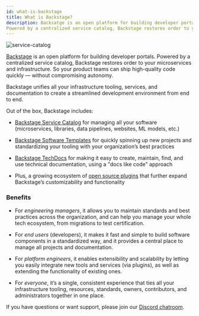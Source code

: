 ```yaml
---
id: what-is-backstage
title: What is Backstage?
description: Backsatge is an open platform for building developer portals.
Powered by a centralized service catalog, Backstage restores order to your microservices and infrastructure
---
```


![service-catalog](https://backstage.io/blog/assets/6/header.png)

[Backstage](https://backstage.io/) is an open platform for building developer
portals. Powered by a centralized service catalog, Backstage restores order to
your microservices and infrastructure. So your product teams can ship
high-quality code quickly — without compromising autonomy.

Backstage unifies all your infrastructure tooling, services, and documentation
to create a streamlined development environment from end to end.

Out of the box, Backstage includes:

- [Backstage Service Catalog](../features/software-catalog/index.md) for
  managing all your software (microservices, libraries, data pipelines,
  websites, ML models, etc.)

- [Backstage Software Templates](../features/software-templates/index.md) for
  quickly spinning up new projects and standardizing your tooling with your
  organization’s best practices

- [Backstage TechDocs](../features/techdocs/README.md) for making it easy to
  create, maintain, find, and use technical documentation, using a "docs like
  code" approach

- Plus, a growing ecosystem of
  [open source plugins](https://github.com/spotify/backstage/tree/master/plugins)
  that further expand Backstage’s customizability and functionality

### Benefits

- For _engineering managers_, it allows you to maintain standards and best
  practices across the organization, and can help you manage your whole tech
  ecosystem, from migrations to test certification.

- For _end users_ (developers), it makes it fast and simple to build software
  components in a standardized way, and it provides a central place to manage
  all projects and documentation.

- For _platform engineers_, it enables extensibility and scalability by letting
  you easily integrate new tools and services (via plugins), as well as
  extending the functionality of existing ones.

- For _everyone_, it’s a single, consistent experience that ties all your
  infrastructure tooling, resources, standards, owners, contributors, and
  administrators together in one place.

If you have questions or want support, please join our
[Discord chatroom](https://discord.gg/EBHEGzX).
